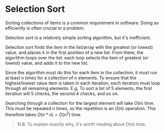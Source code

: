 # Selection Sort

Sorting collections of items is a common requirement in software.
Doing so efficiently is often crucial to a problem.

Selection sort is a relatively simple sorting algorithm, but it's inefficient.

Selection sort finds the item in the list/array with the greatest (or lowest) value, and places it in the first position of a new list.
From there, the algorithm loops over the list: each loop selects the item of greatest (or lowest) value, and adds it to the new list.

Since the algorithm must do this for each item in the collection, it must run at least n times for a collection of n elements.
To ensure that the highest/lowest value item is taken in each iteration, each iteration must loop through all remaining elements.
E.g. To sort a list of 5 elements, the first iteration will 5 checks, the second 4 checks, and so on.

Searching through a collection for the largest element will take $O(n)$ time.
This must be repeated $n$ times, so the repetition is an $O(n)$ operation.
This therefore takes $O(n * n) = O(n^2)$ time.

> N.B. To explain exactly why, it's worth reading about O(n) time.